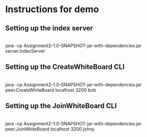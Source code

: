 <h1>Instructions for demo</h1>
<h2>Setting up the index server</h2>
<br>java -cp Assignment2-1.0-SNAPSHOT-jar-with-dependencies.jar server.IndexServer
<h2>Setting up the CreateWhiteBoard CLI </h2>
<br>java -cp Assignment2-1.0-SNAPSHOT-jar-with-dependencies.jar peer.CreateWhiteBoard localhost 3200 bob
<h2>Setting up the JoinWhiteBoard CLI </h2>
<br>java -cp Assignment2-1.0-SNAPSHOT-jar-with-dependencies.jar peer.JoinWhiteBoard localhost 3200 johny
